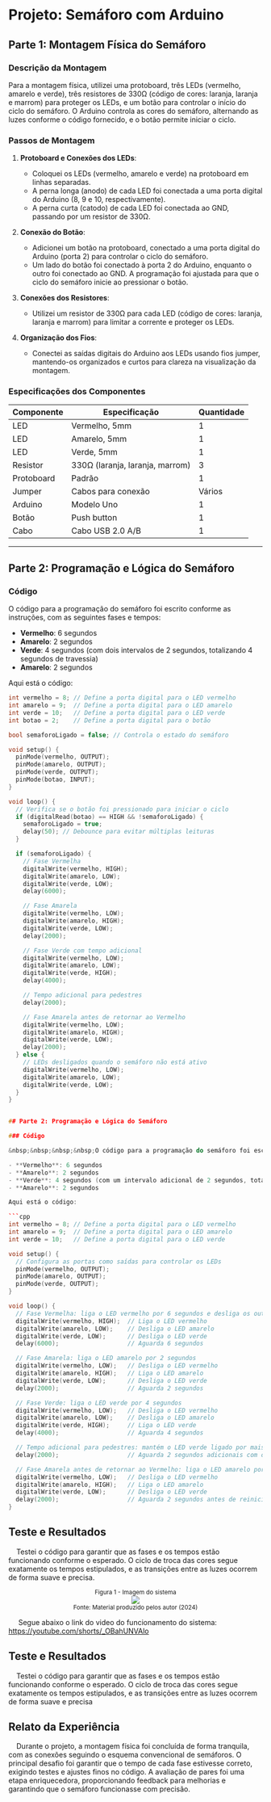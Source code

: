 # Projeto: Semáforo com Arduino

## Parte 1: Montagem Física do Semáforo

### Descrição da Montagem
Para a montagem física, utilizei uma protoboard, três LEDs (vermelho, amarelo e verde), três resistores de 330Ω (código de cores: laranja, laranja e marrom) para proteger os LEDs, e um botão para controlar o início do ciclo do semáforo. O Arduino controla as cores do semáforo, alternando as luzes conforme o código fornecido, e o botão permite iniciar o ciclo.

### Passos de Montagem
1. **Protoboard e Conexões dos LEDs**:
   - Coloquei os LEDs (vermelho, amarelo e verde) na protoboard em linhas separadas.
   - A perna longa (anodo) de cada LED foi conectada a uma porta digital do Arduino (8, 9 e 10, respectivamente).
   - A perna curta (catodo) de cada LED foi conectada ao GND, passando por um resistor de 330Ω.

2. **Conexão do Botão**:
   - Adicionei um botão na protoboard, conectado a uma porta digital do Arduino (porta 2) para controlar o ciclo do semáforo.
   - Um lado do botão foi conectado à porta 2 do Arduino, enquanto o outro foi conectado ao GND. A programação foi ajustada para que o ciclo do semáforo inicie ao pressionar o botão.

3. **Conexões dos Resistores**:
   - Utilizei um resistor de 330Ω para cada LED (código de cores: laranja, laranja e marrom) para limitar a corrente e proteger os LEDs.

4. **Organização dos Fios**:
   - Conectei as saídas digitais do Arduino aos LEDs usando fios jumper, mantendo-os organizados e curtos para clareza na visualização da montagem.

### Especificações dos Componentes

| Componente | Especificação               | Quantidade |
|------------|-----------------------------|------------|
| LED        | Vermelho, 5mm               | 1          |
| LED        | Amarelo, 5mm                | 1          |
| LED        | Verde, 5mm                  | 1          |
| Resistor   | 330Ω (laranja, laranja, marrom) | 3      |
| Protoboard | Padrão                      | 1          |
| Jumper     | Cabos para conexão          | Vários     |
| Arduino    | Modelo Uno                  | 1          |
| Botão      | Push button                 | 1          |
| Cabo      |  Cabo USB 2.0 A/B                  | 1          |

---

## Parte 2: Programação e Lógica do Semáforo

### Código

O código para a programação do semáforo foi escrito conforme as instruções, com as seguintes fases e tempos:

- **Vermelho**: 6 segundos
- **Amarelo**: 2 segundos
- **Verde**: 4 segundos (com dois intervalos de 2 segundos, totalizando 4 segundos de travessia)
- **Amarelo**: 2 segundos

Aqui está o código:

```cpp
int vermelho = 8; // Define a porta digital para o LED vermelho
int amarelo = 9;  // Define a porta digital para o LED amarelo
int verde = 10;   // Define a porta digital para o LED verde
int botao = 2;    // Define a porta digital para o botão

bool semaforoLigado = false; // Controla o estado do semáforo

void setup() {
  pinMode(vermelho, OUTPUT);
  pinMode(amarelo, OUTPUT);
  pinMode(verde, OUTPUT);
  pinMode(botao, INPUT);
}

void loop() {
  // Verifica se o botão foi pressionado para iniciar o ciclo
  if (digitalRead(botao) == HIGH && !semaforoLigado) {
    semaforoLigado = true;
    delay(50); // Debounce para evitar múltiplas leituras
  }

  if (semaforoLigado) {
    // Fase Vermelha
    digitalWrite(vermelho, HIGH);
    digitalWrite(amarelo, LOW);
    digitalWrite(verde, LOW);
    delay(6000);

    // Fase Amarela
    digitalWrite(vermelho, LOW);
    digitalWrite(amarelo, HIGH);
    digitalWrite(verde, LOW);
    delay(2000);

    // Fase Verde com tempo adicional
    digitalWrite(vermelho, LOW);
    digitalWrite(amarelo, LOW);
    digitalWrite(verde, HIGH);
    delay(4000);

    // Tempo adicional para pedestres
    delay(2000);

    // Fase Amarela antes de retornar ao Vermelho
    digitalWrite(vermelho, LOW);
    digitalWrite(amarelo, HIGH);
    digitalWrite(verde, LOW);
    delay(2000);
  } else {
    // LEDs desligados quando o semáforo não está ativo
    digitalWrite(vermelho, LOW);
    digitalWrite(amarelo, LOW);
    digitalWrite(verde, LOW);
  }
}


## Parte 2: Programação e Lógica do Semáforo

### Código

&nbsp;&nbsp;&nbsp;&nbsp;O código para a programação do semáforo foi escrito conforme as instruções, com as seguintes fases e tempos:

- **Vermelho**: 6 segundos
- **Amarelo**: 2 segundos
- **Verde**: 4 segundos (com um intervalo adicional de 2 segundos, totalizando 6 segundos de travessia)
- **Amarelo**: 2 segundos

Aqui está o código:

```cpp
int vermelho = 8; // Define a porta digital para o LED vermelho
int amarelo = 9;  // Define a porta digital para o LED amarelo
int verde = 10;   // Define a porta digital para o LED verde

void setup() {
  // Configura as portas como saídas para controlar os LEDs
  pinMode(vermelho, OUTPUT);
  pinMode(amarelo, OUTPUT);
  pinMode(verde, OUTPUT);
}

void loop() {
  // Fase Vermelha: liga o LED vermelho por 6 segundos e desliga os outros LEDs
  digitalWrite(vermelho, HIGH);  // Liga o LED vermelho
  digitalWrite(amarelo, LOW);    // Desliga o LED amarelo
  digitalWrite(verde, LOW);      // Desliga o LED verde
  delay(6000);                   // Aguarda 6 segundos

  // Fase Amarela: liga o LED amarelo por 2 segundos
  digitalWrite(vermelho, LOW);   // Desliga o LED vermelho
  digitalWrite(amarelo, HIGH);   // Liga o LED amarelo
  digitalWrite(verde, LOW);      // Desliga o LED verde
  delay(2000);                   // Aguarda 2 segundos

  // Fase Verde: liga o LED verde por 4 segundos
  digitalWrite(vermelho, LOW);   // Desliga o LED vermelho
  digitalWrite(amarelo, LOW);    // Desliga o LED amarelo
  digitalWrite(verde, HIGH);     // Liga o LED verde
  delay(4000);                   // Aguarda 4 segundos

  // Tempo adicional para pedestres: mantém o LED verde ligado por mais 2 segundos
  delay(2000);                   // Aguarda 2 segundos adicionais com o LED verde ligado

  // Fase Amarela antes de retornar ao Vermelho: liga o LED amarelo por 2 segundos
  digitalWrite(vermelho, LOW);   // Desliga o LED vermelho
  digitalWrite(amarelo, HIGH);   // Liga o LED amarelo
  digitalWrite(verde, LOW);      // Desliga o LED verde
  delay(2000);                   // Aguarda 2 segundos antes de reiniciar o ciclo
}

```
## Teste e Resultados
&nbsp;&nbsp;&nbsp;&nbsp;Testei o código para garantir que as fases e os tempos estão funcionando conforme o esperado. O ciclo de troca das cores segue exatamente os tempos estipulados, e as transições entre as luzes ocorrem de forma suave e precisa.


<div align="center">
<sub>Figura 1 - Imagem do sistema </sub>
<br>
<img src="image.jpeg">
<br>
<sup>Fonte: Material produzido pelos autor (2024)</sup>
</div>

&nbsp;&nbsp;&nbsp;&nbsp; Segue abaixo o link do video do  funcionamento do sistema:
https://youtube.com/shorts/_OBahUNVAlo

## Teste e Resultados
&nbsp;&nbsp;&nbsp;&nbsp;Testei o código para garantir que as fases e os tempos estão funcionando conforme o esperado. O ciclo de troca das cores segue exatamente os tempos estipulados, e as transições entre as luzes ocorrem de forma suave e precisa


## Relato da Experiência
&nbsp;&nbsp;&nbsp;&nbsp;Durante o projeto, a montagem física foi concluída de forma tranquila, com as conexões seguindo o esquema convencional de semáforos. O principal desafio foi garantir que o tempo de cada fase estivesse correto, exigindo testes e ajustes finos no código. A avaliação de pares foi uma etapa enriquecedora, proporcionando feedback para melhorias e garantindo que o semáforo funcionasse com precisão.
